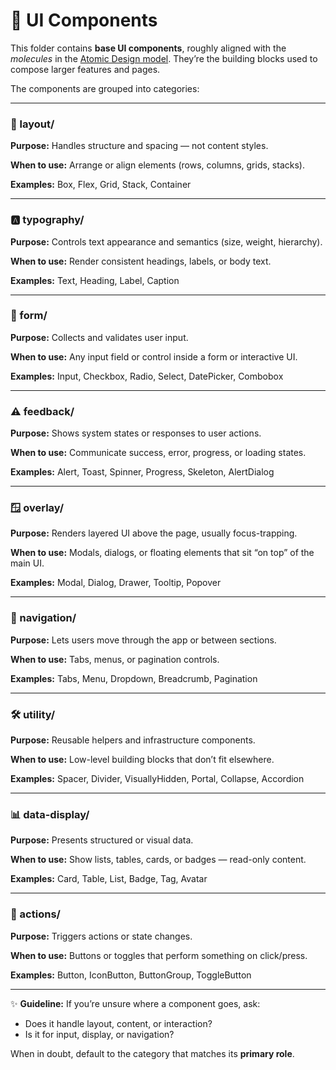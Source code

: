# 🧩 UI Components

This folder contains **base UI components**, roughly aligned with the _molecules_ in the [Atomic Design model](https://bradfrost.com/blog/post/atomic-web-design/).
They’re the building blocks used to compose larger features and pages.

The components are grouped into categories:

---

### 📐 layout/

**Purpose:**
Handles structure and spacing — not content styles.

**When to use:**
Arrange or align elements (rows, columns, grids, stacks).

**Examples:**
Box, Flex, Grid, Stack, Container

---

### 🅰️ typography/

**Purpose:**
Controls text appearance and semantics (size, weight, hierarchy).

**When to use:**
Render consistent headings, labels, or body text.

**Examples:**
Text, Heading, Label, Caption

---

### 📝 form/

**Purpose:**
Collects and validates user input.

**When to use:**
Any input field or control inside a form or interactive UI.

**Examples:**
Input, Checkbox, Radio, Select, DatePicker, Combobox

---

### ⚠️ feedback/

**Purpose:**
Shows system states or responses to user actions.

**When to use:**
Communicate success, error, progress, or loading states.

**Examples:**
Alert, Toast, Spinner, Progress, Skeleton, AlertDialog

---

### 🪟 overlay/

**Purpose:**
Renders layered UI above the page, usually focus-trapping.

**When to use:**
Modals, dialogs, or floating elements that sit “on top” of the main UI.

**Examples:**
Modal, Dialog, Drawer, Tooltip, Popover

---

### 🧭 navigation/

**Purpose:**
Lets users move through the app or between sections.

**When to use:**
Tabs, menus, or pagination controls.

**Examples:**
Tabs, Menu, Dropdown, Breadcrumb, Pagination

---

### 🛠️ utility/

**Purpose:**
Reusable helpers and infrastructure components.

**When to use:**
Low-level building blocks that don’t fit elsewhere.

**Examples:**
Spacer, Divider, VisuallyHidden, Portal, Collapse, Accordion

---

### 📊 data-display/

**Purpose:**
Presents structured or visual data.

**When to use:**
Show lists, tables, cards, or badges — read-only content.

**Examples:**
Card, Table, List, Badge, Tag, Avatar

---

### 🔘 actions/

**Purpose:**
Triggers actions or state changes.

**When to use:**
Buttons or toggles that perform something on click/press.

**Examples:**
Button, IconButton, ButtonGroup, ToggleButton

---

✨ **Guideline:**
If you’re unsure where a component goes, ask:

- Does it handle layout, content, or interaction?
- Is it for input, display, or navigation?

When in doubt, default to the category that matches its **primary role**.
